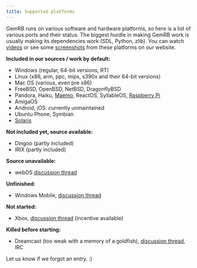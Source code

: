 ```yaml
---
title: Supported platforms
---
```


GemRB runs on various software and hardware platforms, so here is a list
of various ports and their status. The biggest hurdle in making GemRB
work is usually making its dependencies work (SDL, Python, zlib). You
can watch [videos](/video_list) or see some
[screenshots](/gallery#exotic_platforms) from these platforms on our
website.

**Included in our sources / work by default:**

  - Windows (regular, 64-bit versions, RT)
  - Linux (x86, arm, ppc, mips, s390x and their 64-bit versions)
  - Mac OS (various, even pre x86)
  - FreeBSD, OpenBSD, NetBSD, DragonflyBSD
  - Pandora, Haiku,
    [Maemo](http://talk.maemo.org/showthread.php?t=16947), ReactOS,
    SyllableOS, [Raspberry
    Pi](http://www.raspians.com/Knowledgebase/gemrb-baldurs-gate-on-the-raspberry-pi/)
  - AmigaOS
  - Android, iOS: currently unmaintained
  - Ubuntu Phone, Symbian
  - [Solaris](http://forums.nekochan.net/viewtopic.php?f=17&t=16730822&p=7391249)

**Not included yet, source available:**

  - Dingoo (partly included)
  - IRIX (partly included)

**Source unavailable:**

  - webOS [discussion
    thread](http://forums.precentral.net/webos-development/291559-request-gemrb-port-webos.html)

**Unfinished:**

  - Windows Mobile, [discussion
    thread](http://gibberlings3.net/forums/topic/19375-a)

**Not started:**

  - Xbox, [discussion
    thread](http://gibberlings3.net/forums/topic/21762-a) (incentive
    available)

**Killed before starting:**

  - Dreamcast (too weak with a memory of a goldfish), [discussion
    thread](http://gibberlings3.net/forums/topic/19658-a), IRC

Let us know if we forgot an entry. :)

